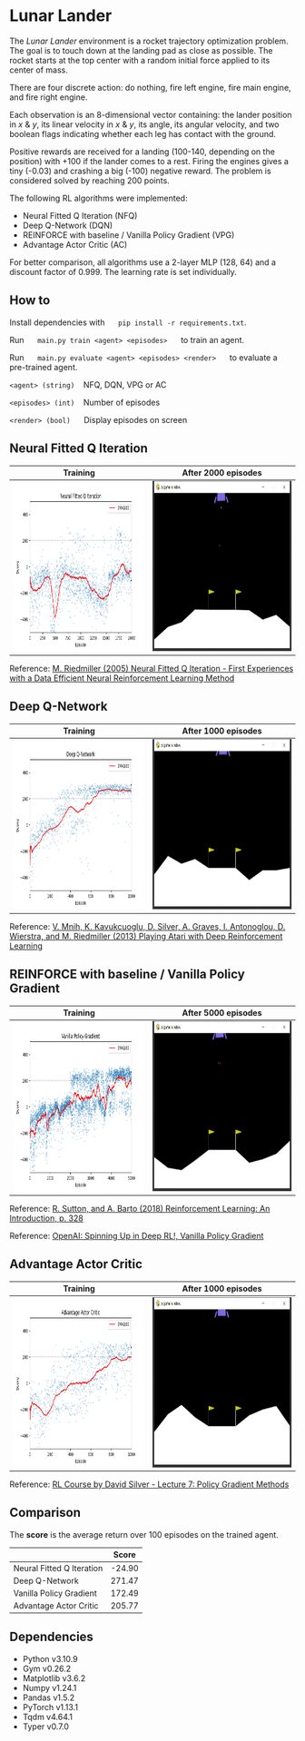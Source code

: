 # Lunar Lander

The *Lunar Lander* environment is a rocket trajectory optimization problem. The goal is to touch down at the landing pad as close as possible. The rocket starts at the top center with a random initial force applied to its center of mass.

There are four discrete action: do nothing, fire left engine, fire main engine, and fire right engine.

Each observation is an 8-dimensional vector containing: the lander position in *x* & *y*, its linear velocity in *x* & *y*, its angle, its angular velocity, and two boolean flags indicating whether each leg has contact with the ground.

Positive rewards are received for a landing (100-140, depending on the position) with +100 if the lander comes to a rest. Firing the engines gives a tiny (-0.03) and crashing a big (-100) negative reward. The problem is considered solved by reaching 200 points.

The following RL algorithms were implemented:
- Neural Fitted Q Iteration (NFQ)
- Deep Q-Network (DQN)
- REINFORCE with baseline / Vanilla Policy Gradient (VPG)
- Advantage Actor Critic (AC)

For better comparison, all algorithms use a 2-layer MLP (128, 64) and a discount factor of 0.999. The learning rate is set individually.


## How to

Install dependencies with &nbsp;&nbsp;&nbsp;&nbsp; `pip install -r requirements.txt`.

Run &nbsp;&nbsp;&nbsp;&nbsp; `main.py train <agent> <episodes>` &nbsp;&nbsp;&nbsp;&nbsp; to train an agent.

Run &nbsp;&nbsp;&nbsp;&nbsp; `main.py evaluate <agent> <episodes> <render>` &nbsp;&nbsp;&nbsp;&nbsp; to evaluate a pre-trained agent.

`<agent> (string)` &nbsp;&nbsp; NFQ, DQN, VPG or AC

`<episodes> (int)` &nbsp;&nbsp; Number of episodes

`<render> (bool)` &nbsp;&nbsp;&nbsp;&nbsp; Display episodes on screen


## Neural Fitted Q Iteration

| Training                                                    | After 2000 episodes                                |
|:-----------------------------------------------------------:|:--------------------------------------------------:|
| <img src="img/nfq_training.png?raw=true" height="300">      | <img src="img/nfq.gif?raw=true" height="300">      |

Reference: [M. Riedmiller (2005) Neural Fitted Q Iteration - First Experiences with a Data Efficient Neural Reinforcement Learning Method](https://ml.informatik.uni-freiburg.de/former/_media/publications/rieecml05.pdf)


## Deep Q-Network

| Training                                                    | After 1000 episodes                                |
|:-----------------------------------------------------------:|:--------------------------------------------------:|
| <img src="img/dqn_training.png?raw=true" height="300">      | <img src="img/dqn.gif?raw=true" height="300">      |

Reference: [V. Mnih, K. Kavukcuoglu, D. Silver, A. Graves, I. Antonoglou, D. Wierstra, and M. Riedmiller (2013) Playing Atari with Deep Reinforcement Learning](https://arxiv.org/abs/1312.5602)


## REINFORCE with baseline / Vanilla Policy Gradient

| Training                                                    | After 5000 episodes                                |
|:-----------------------------------------------------------:|:--------------------------------------------------:|
| <img src="img/vpg_training.png?raw=true" height="300">      | <img src="img/vpg.gif?raw=true" height="300">      |

Reference: [R. Sutton, and A. Barto (2018) Reinforcement Learning: An Introduction, p. 328](http://incompleteideas.net/book/the-book.html)

Reference: [OpenAI: Spinning Up in Deep RL!, Vanilla Policy Gradient](https://spinningup.openai.com/en/latest/algorithms/vpg.html)


## Advantage Actor Critic

| Training                                                    | After 1000 episodes                                |
|:-----------------------------------------------------------:|:--------------------------------------------------:|
| <img src="img/ac_training.png?raw=true" height="300">       | <img src="img/ac.gif?raw=true" height="300">       |

Reference: [RL Course by David Silver - Lecture 7: Policy Gradient Methods](https://youtu.be/KHZVXao4qXs?t=3434)


## Comparison

The **score** is the average return over 100 episodes on the trained agent.

|                           |  Score |
|---------------------------|:------:|
| Neural Fitted Q Iteration | -24.90 |
| Deep Q-Network            | 271.47 |
| Vanilla Policy Gradient   | 172.49 |
| Advantage Actor Critic    | 205.77 |


## Dependencies

- Python v3.10.9
- Gym v0.26.2
- Matplotlib v3.6.2
- Numpy v1.24.1
- Pandas v1.5.2
- PyTorch v1.13.1
- Tqdm v4.64.1
- Typer v0.7.0
